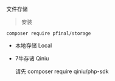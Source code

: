 文件存储

> 安装

```
composer require pfinal/storage
```

* 本地存储 Local
    
* 7牛存诸 Qiniu 

    请先 composer require qiniu/php-sdk
    
    